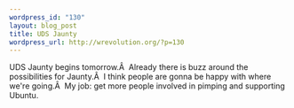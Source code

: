 ```yaml
--- 
wordpress_id: "130"
layout: blog_post
title: UDS Jaunty
wordpress_url: http://wrevolution.org/?p=130
---
```

UDS Jaunty begins tomorrow.Â  Already there is buzz around the possibilities for Jaunty.Â  I think people are gonna be happy with where we're going.Â  My job: get more people involved in pimping and supporting Ubuntu.
